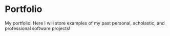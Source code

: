 # Portfolio
My portfolio! Here I will store examples of my past personal, scholastic, and professional software projects! 
